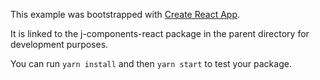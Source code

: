 This example was bootstrapped with [Create React App](https://github.com/facebook/create-react-app).

It is linked to the j-components-react package in the parent directory for development purposes.

You can run `yarn install` and then `yarn start` to test your package.
